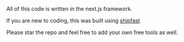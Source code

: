 All of this code is written in the next.js framework. 

If you are new to coding, this was built using [shipfast](https://shipfa.st/?via=nichetools)

Please star the repo and feel free to add your own free tools as well. 


